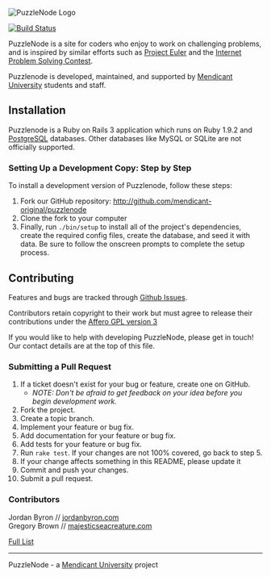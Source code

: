 ![PuzzleNode Logo](https://github.com/mendicant-original/puzzlenode/raw/master/doc/puzzlenode.png)

[![Build Status](https://travis-ci.org/mendicant-original/puzzlenode.png?branch=master)](https://travis-ci.org/mendicant-original/puzzlenode)

PuzzleNode is a site for coders who enjoy to work on challenging problems,
and is inspired by similar efforts such as
[Project Euler](http://projecteuler.net/) and the
[Internet Problem Solving Contest](http://ipsc.ksp.sk/).

Puzzlenode is developed, maintained, and supported by
[Mendicant University](http://mendicantuniversity.org) students
and staff.

## Installation

Puzzlenode is a Ruby on Rails 3 application which runs on Ruby 1.9.2 and
[PostgreSQL](http://www.postgresql.org) databases. Other databases like MySQL
or SQLite are not officially supported.

### Setting Up a Development Copy: Step by Step

To install a development version of Puzzlenode, follow these steps:

1. Fork our GitHub repository: <http://github.com/mendicant-original/puzzlenode>
2. Clone the fork to your computer
3. Finally, run `./bin/setup` to install all of the project's dependencies, create the required config files, create the database, and seed it with data. Be sure to follow the onscreen prompts to complete the setup process.

## Contributing

Features and bugs are tracked through [Github Issues](https://github.com/mendicant-original/puzzlenode/issues).

Contributors retain copyright to their work but must agree to release their
contributions under the [Affero GPL version 3](http://www.gnu.org/licenses/agpl.html)

If you would like to help with developing PuzzleNode, please get in touch!
Our contact details are at the top of this file.

### Submitting a Pull Request

1. If a ticket doesn't exist for your bug or feature, create one on GitHub.
    - _NOTE: Don't be afraid to get feedback on your idea before you begin development work._
2. Fork the project.
3. Create a topic branch.
4. Implement your feature or bug fix.
5. Add documentation for your feature or bug fix.
6. Add tests for your feature or bug fix.
7. Run `rake test`. If your changes are not 100% covered, go back to step 5.
8. If your change affects something in this README, please update it
9. Commit and push your changes.
10. Submit a pull request.

### Contributors

Jordan Byron // [jordanbyron.com](http://jordanbyron.com) <br/>
Gregory Brown // [majesticseacreature.com](http://majesticseacreature.com/)

[Full List](https://github.com/mendicant-original/puzzlenode/contributors)

------

PuzzleNode - a [Mendicant University](http://mendicantuniversity.org) project

